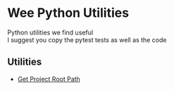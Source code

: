 # Wee Python Utilities
Python utilities we find useful <br>
I suggest you copy the pytest tests as well as the code


## Utilities
- [Get Project Root Path](src/get_project_root.py)